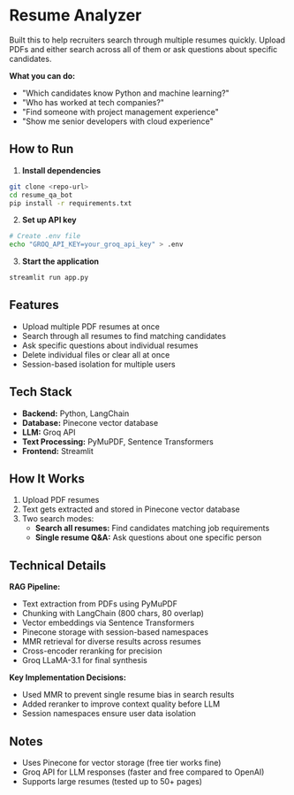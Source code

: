 # Resume Analyzer

Built this to help recruiters search through multiple resumes quickly. Upload PDFs and either search across all of them or ask questions about specific candidates.

**What you can do:**
- "Which candidates know Python and machine learning?"
- "Who has worked at tech companies?"
- "Find someone with project management experience"
- "Show me senior developers with cloud experience"

## How to Run

1. **Install dependencies**
```bash
git clone <repo-url>
cd resume_qa_bot
pip install -r requirements.txt
```

2. **Set up API key**
```bash
# Create .env file
echo "GROQ_API_KEY=your_groq_api_key" > .env
```

3. **Start the application**
```bash
streamlit run app.py
```

## Features

- Upload multiple PDF resumes at once
- Search through all resumes to find matching candidates
- Ask specific questions about individual resumes
- Delete individual files or clear all at once
- Session-based isolation for multiple users

## Tech Stack

- **Backend:** Python, LangChain
- **Database:** Pinecone vector database
- **LLM:** Groq API
- **Text Processing:** PyMuPDF, Sentence Transformers
- **Frontend:** Streamlit

## How It Works

1. Upload PDF resumes
2. Text gets extracted and stored in Pinecone vector database
3. Two search modes:
   - **Search all resumes:** Find candidates matching job requirements
   - **Single resume Q&A:** Ask questions about one specific person

## Technical Details

**RAG Pipeline:**
- Text extraction from PDFs using PyMuPDF
- Chunking with LangChain (800 chars, 80 overlap)
- Vector embeddings via Sentence Transformers
- Pinecone storage with session-based namespaces
- MMR retrieval for diverse results across resumes
- Cross-encoder reranking for precision
- Groq LLaMA-3.1 for final synthesis

**Key Implementation Decisions:**
- Used MMR to prevent single resume bias in search results
- Added reranker to improve context quality before LLM
- Session namespaces ensure user data isolation

## Notes

- Uses Pinecone for vector storage (free tier works fine)
- Groq API for LLM responses (faster and free compared to OpenAI)
- Supports large resumes (tested up to 50+ pages)